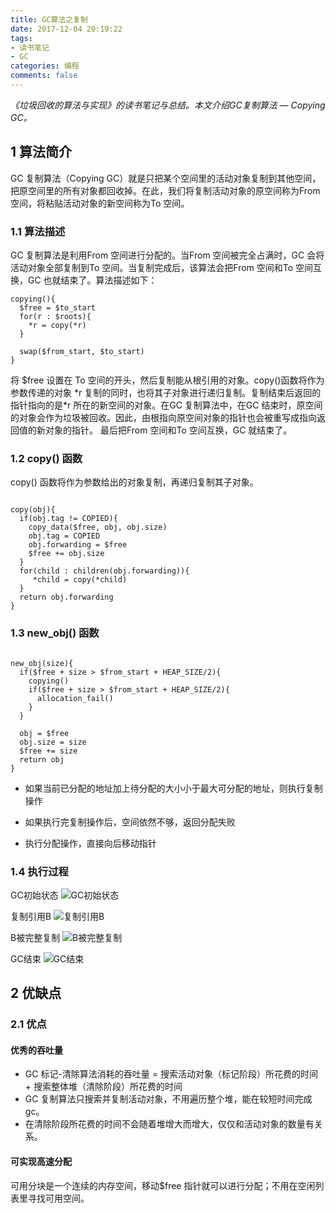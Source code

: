 ```yaml
---
title: GC算法之复制
date: 2017-12-04 20:19:22
tags:
- 读书笔记
- GC
categories: 编程
comments: false
---
```

*《垃圾回收的算法与实现》的读书笔记与总结。本文介绍GC复制算法 — Copying GC。*
<!--more-->
## 1 算法简介
GC 复制算法（Copying GC）就是只把某个空间里的活动对象复制到其他空间，把原空间里的所有对象都回收掉。在此，我们将复制活动对象的原空间称为From 空间，将粘贴活动对象的新空间称为To 空间。### 1.1 算法描述
GC 复制算法是利用From 空间进行分配的。当From 空间被完全占满时，GC 会将活动对象全部复制到To 空间。当复制完成后，该算法会把From 空间和To 空间互换，GC 也就结束了。算法描述如下：
```
copying(){  $free = $to_start  for(r : $roots){	*r = copy(*r)  }
	  swap($from_start, $to_start)}```
将 $free 设置在 To 空间的开头，然后复制能从根引用的对象。copy()函数将作为参数传递的对象 \*r 复制的同时，也将其子对象进行递归复制。复制结束后返回的指针指向的是*r 所在的新空间的对象。在GC 复制算法中，在GC 结束时，原空间的对象会作为垃圾被回收。因此，由根指向原空间对象的指针也会被重写成指向返回值的新对象的指针。最后把From 空间和To 空间互换，GC 就结束了。
### 1.2 copy() 函数
copy() 函数将作为参数给出的对象复制，再递归复制其子对象。
```
copy(obj){  if(obj.tag != COPIED){	copy_data($free, obj, obj.size)	obj.tag = COPIED	obj.forwarding = $free	$free += obj.size  }  for(child : children(obj.forwarding)){	 *child = copy(*child)
  }  return obj.forwarding}
```
### 1.3 new_obj() 函数
```
new_obj(size){  if($free + size > $from_start + HEAP_SIZE/2){	copying()	if($free + size > $from_start + HEAP_SIZE/2){	  allocation_fail()	}
  }	    obj = $free  obj.size = size  $free += size  return obj}
```
* 如果当前已分配的地址加上待分配的大小小于最大可分配的地址，则执行复制操作
* 如果执行完复制操作后，空间依然不够，返回分配失败
* 执行分配操作，直接向后移动指针
### 1.4 执行过程
GC初始状态
![GC初始状态](http://ovor60v7j.bkt.clouddn.com/blog/GC%E4%B9%8B%E5%A4%8D%E5%88%B6%E7%AE%97%E6%B3%95/%E5%88%9D%E5%A7%8B%E7%8A%B6%E6%80%81.png)

复制引用B
![复制引用B](http://ovor60v7j.bkt.clouddn.com/blog/GC%E4%B9%8B%E5%A4%8D%E5%88%B6%E7%AE%97%E6%B3%95/B%E8%A2%AB%E5%A4%8D%E5%88%B6.png)

B被完整复制
![B被完整复制](http://ovor60v7j.bkt.clouddn.com/blog/GC%E4%B9%8B%E5%A4%8D%E5%88%B6%E7%AE%97%E6%B3%95/B%E8%A2%AB%E5%AE%8C%E6%95%B4%E5%A4%8D%E5%88%B6.png)

GC结束
![GC结束](http://ovor60v7j.bkt.clouddn.com/blog/GC%E4%B9%8B%E5%A4%8D%E5%88%B6%E7%AE%97%E6%B3%95/GC%E7%BB%93%E6%9D%9F.png)


## 2 优缺点
### 2.1 优点
#### 优秀的吞吐量

* GC 标记-清除算法消耗的吞吐量 = 搜索活动对象（标记阶段）所花费的时间 + 搜索整体堆（清除阶段）所花费的时间
* GC 复制算法只搜索并复制活动对象，不用遍历整个堆，能在较短时间完成gc。
* 在清除阶段所花费的时间不会随着堆增大而增大，仅仅和活动对象的数量有关系。

#### 可实现高速分配
可用分块是一个连续的内存空间，移动$free 指针就可以进行分配；不用在空闲列表里寻找可用空间。

